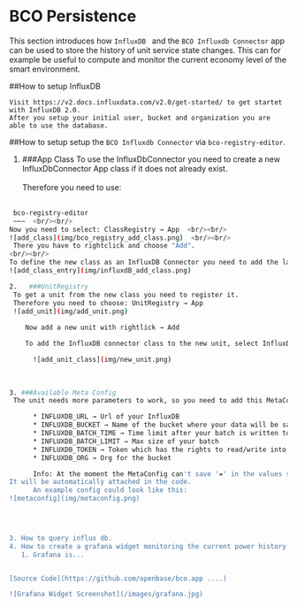 # BCO Persistence

This section introduces how ```InfluxDB ``` and the ```BCO Influxdb Connector``` app can be used to store the history of unit service state changes. This can for example be useful to compute and monitor the current economy level of the smart environment.

##How to setup InfluxDB

    Visit https://v2.docs.influxdata.com/v2.0/get-started/ to get startet with InfluxDB 2.0.  
    After you setup your initial user, bucket and organization you are able to use the database.

##How to setup setup the ```BCO Influxdb Connector``` via ```bco-registry-editor```.
1. ###App Class
 To use the InfluxDbConnector you need to create a new InfluxDbConnector App class if it does not already exist.  <br/><br/>
 Therefore you need to use:   <br/><br/>
~~~BASH
 bco-registry-editor
 ~~~  <br/><br/>
Now you need to select: ClassRegistry → App  <br/><br/>
![add_class](img/bco_registry_add_class.png)  <br/><br/>
 There you have to rightclick and choose "Add".  
<br/><br/>
To define the new class as an InfluxDB Connector you need to add the label and apply:  <br/><br/>
![add_class_entry](img/influxdB_add_class.png)

2.   ###UnitRegistry  
 To get a unit from the new class you need to register it.  
 Therefore you need to choose: UnitRegistry → App
 ![add_unit](img/add_unit.png)
 
    Now add a new unit with rightlick → Add

    To add the InfluxDB connector class to the new unit, select InfluxDB Connector as AppClassId and press apply.

      ![add_unit_class](img/new_unit.png)
    
      
   
3. ###Available Meta Config
 The unit needs more parameters to work, so you need to add this MetaConfig parameters:

      * INFLUXDB_URL → Url of your InfluxDB
      * INFLUXDB_BUCKET → Name of the bucket where your data will be saved
      * INFLUXDB_BATCH_TIME → Time limit after your batch is written to the database
      * INFLUXDB_BATCH_LIMIT → Max size of your batch
      * INFLUXDB_TOKEN → Token which has the rights to read/write into your database
      * INFLUXDB_ORG → Org for the bucket

      Info: At the moment the MetaConfig can't save '=' in the values so the '==' at the end of the token is missing.
It will be automatically attached in the code.  
      An example config could look like this:
![metaconfig](img/metaconfig.png)


  

3. How to query influx db.
4. How to create a grafana widget monitoring the current power history
   1. Grafana is...


[Source Code](https://github.com/openbase/bco.app ....)

![Grafana Widget Screenshot](/images/grafana.jpg)
